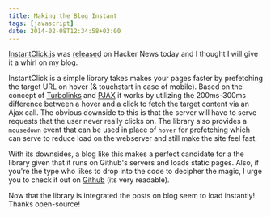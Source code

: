 ```yaml
---
title: Making the Blog Instant
tags: [javascript]
date: 2014-02-08T12:34:58+03:00
---
```


[InstantClick.js](http://instantclick.io/) was [released](https://news.ycombinator.com/item?id=7201353) on Hacker News today and I thought I will give it a whirl on my blog. 

InstantClick is a simple library takes makes your pages faster by prefetching the target URL on hover (& touchstart in case of mobile). Based on the concept of [Turbolinks](https://github.com/rails/turbolinks) and [PJAX](http://pjax.heroku.com/) it works by utilizing the 200ms-300ms difference between a hover and a click to fetch the target content via an Ajax call. The obvious downside to this is that the server will have to serve requests that the user never really clicks on. The library also provides a `mousedown` event that can be used in place of `hover` for prefetching which can serve to reduce load on the webserver and still make the site feel fast.

With its downsides, a blog like this makes a perfect candidate for a the library given that it runs on Github's servers and loads static pages. Also, if you're the type who likes to drop into the code to decipher the magic, I urge you to check it out on [Github](https://github.com/dieulot/instantclick/blob/master/instantclick.js) (its very readable).

Now that the library is integrated the posts on blog seem to load instantly! Thanks open-source!
